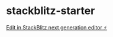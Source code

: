 # stackblitz-starter

[Edit in StackBlitz next generation editor ⚡️](https://stackblitz.com/~/github.com/lise-charlotte/stackblitz-starter)